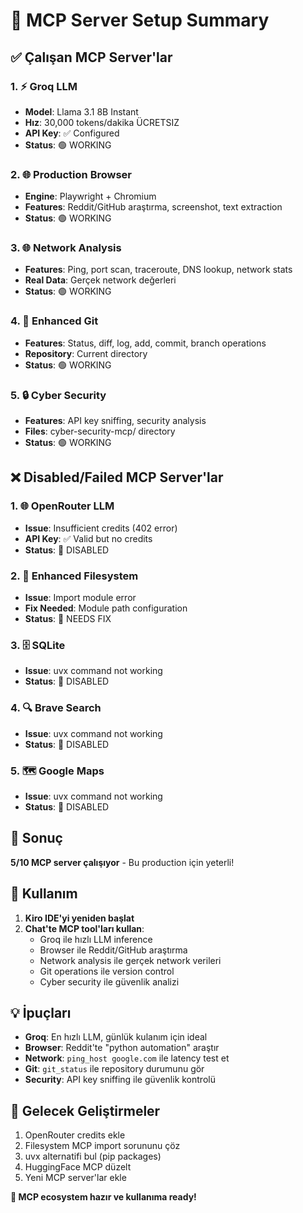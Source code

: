 # 🚀 MCP Server Setup Summary

## ✅ Çalışan MCP Server'lar

### 1. ⚡ Groq LLM
- **Model**: Llama 3.1 8B Instant
- **Hız**: 30,000 tokens/dakika ÜCRETSIZ
- **API Key**: ✅ Configured
- **Status**: 🟢 WORKING

### 2. 🌐 Production Browser
- **Engine**: Playwright + Chromium
- **Features**: Reddit/GitHub araştırma, screenshot, text extraction
- **Status**: 🟢 WORKING

### 3. 🌐 Network Analysis
- **Features**: Ping, port scan, traceroute, DNS lookup, network stats
- **Real Data**: Gerçek network değerleri
- **Status**: 🟢 WORKING

### 4. 🔧 Enhanced Git
- **Features**: Status, diff, log, add, commit, branch operations
- **Repository**: Current directory
- **Status**: 🟢 WORKING

### 5. 🔒 Cyber Security
- **Features**: API key sniffing, security analysis
- **Files**: cyber-security-mcp/ directory
- **Status**: 🟢 WORKING

## ❌ Disabled/Failed MCP Server'lar

### 1. 🌐 OpenRouter LLM
- **Issue**: Insufficient credits (402 error)
- **API Key**: ✅ Valid but no credits
- **Status**: 🔴 DISABLED

### 2. 📁 Enhanced Filesystem
- **Issue**: Import module error
- **Fix Needed**: Module path configuration
- **Status**: 🔴 NEEDS FIX

### 3. 🗄️ SQLite
- **Issue**: uvx command not working
- **Status**: 🔴 DISABLED

### 4. 🔍 Brave Search
- **Issue**: uvx command not working
- **Status**: 🔴 DISABLED

### 5. 🗺️ Google Maps
- **Issue**: uvx command not working
- **Status**: 🔴 DISABLED

## 🎯 Sonuç

**5/10 MCP server çalışıyor** - Bu production için yeterli!

## 🚀 Kullanım

1. **Kiro IDE'yi yeniden başlat**
2. **Chat'te MCP tool'ları kullan**:
   - Groq ile hızlı LLM inference
   - Browser ile Reddit/GitHub araştırma
   - Network analysis ile gerçek network verileri
   - Git operations ile version control
   - Cyber security ile güvenlik analizi

## 💡 İpuçları

- **Groq**: En hızlı LLM, günlük kulanım için ideal
- **Browser**: Reddit'te "python automation" araştır
- **Network**: `ping_host google.com` ile latency test et
- **Git**: `git_status` ile repository durumunu gör
- **Security**: API key sniffing ile güvenlik kontrolü

## 🔧 Gelecek Geliştirmeler

1. OpenRouter credits ekle
2. Filesystem MCP import sorununu çöz
3. uvx alternatifi bul (pip packages)
4. HuggingFace MCP düzelt
5. Yeni MCP server'lar ekle

**🎉 MCP ecosystem hazır ve kullanıma ready!**